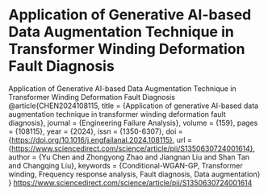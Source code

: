 # Application of Generative AI-based Data Augmentation Technique in Transformer Winding Deformation Fault Diagnosis
Application of Generative AI-based Data Augmentation Technique in Transformer Winding Deformation Fault Diagnosis
@article{CHEN2024108115,
title = {Application of generative AI-based data augmentation technique in transformer winding deformation fault diagnosis},
journal = {Engineering Failure Analysis},
volume = {159},
pages = {108115},
year = {2024},
issn = {1350-6307},
doi = {https://doi.org/10.1016/j.engfailanal.2024.108115},
url = {https://www.sciencedirect.com/science/article/pii/S1350630724001614},
author = {Yu Chen and Zhongyong Zhao and Jiangnan Liu and Shan Tan and Changqing Liu},
keywords = {Conditional-WGAN-GP, Transformer winding, Frequency response analysis, Fault diagnosis, Data augmentation}
}
https://www.sciencedirect.com/science/article/pii/S1350630724001614
